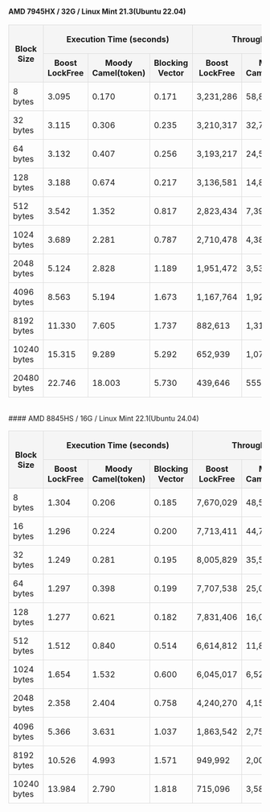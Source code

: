 #### AMD 7945HX / 32G / Linux Mint 21.3(Ubuntu 22.04)
<table style="width: 100%; border-collapse: collapse;">
<thead>
<tr>
<th rowspan="2" style="border: 1px solid #ddd; padding: 8px; background-color: #f5f5f5; text-align: center;">Block Size</th>
<th colspan="3" style="border: 1px solid #ddd; padding: 8px; background-color: #f5f5f5; text-align: center;">Execution Time (seconds)</th>
<th colspan="3" style="border: 1px solid #ddd; padding: 8px; background-color: #f5f5f5; text-align: center;">Throughput (ops/sec)</th>
<th colspan="2" style="border: 1px solid #ddd; padding: 8px; background-color: #f5f5f5; text-align: center;">% Faster then BoostLockFree)</th>
</tr>
<tr>
<th style="border: 1px solid #ddd; padding: 8px; background-color: #f5f5f5; text-align: center;">Boost<br>LockFree</th>
<th style="border: 1px solid #ddd; padding: 8px; background-color: #f5f5f5; text-align: center;">Moody<br>Camel(token)</th>
<th style="border: 1px solid #ddd; padding: 8px; background-color: #f5f5f5; text-align: center;">Blocking<br>Vector</th>
<th style="border: 1px solid #ddd; padding: 8px; background-color: #f5f5f5; text-align: center;">Boost<br>LockFree</th>
<th style="border: 1px solid #ddd; padding: 8px; background-color: #f5f5f5; text-align: center;">Moody<br>Camel(token)</th>
<th style="border: 1px solid #ddd; padding: 8px; background-color: #f5f5f5; text-align: center;">Blocking<br>Vector</th>
<th style="border: 1px solid #ddd; padding: 8px; background-color: #f5f5f5; text-align: center;">Moody<br>Camel(token)</th>
<th style="border: 1px solid #ddd; padding: 8px; background-color: #f5f5f5; text-align: center;">Blocking<br>Vector</th>
</tr>
</thead>
<tbody>
<tr>
<td style="border: 1px solid #ddd; padding: 8px;">8 bytes</td>
<td style="border: 1px solid #ddd; padding: 8px;">3.095</td>
<td style="border: 1px solid #ddd; padding: 8px;">0.170</td>
<td style="border: 1px solid #ddd; padding: 8px;">0.171</td>
<td style="border: 1px solid #ddd; padding: 8px;">3,231,286</td>
<td style="border: 1px solid #ddd; padding: 8px;">58,864,447</td>
<td style="border: 1px solid #ddd; padding: 8px;">58,488,155</td>
<td style="border: 1px solid #ddd; padding: 8px;">1721.70%</td>
<td style="border: 1px solid #ddd; padding: 8px;">1710.06%</td>
</tr>
<tr>
<td style="border: 1px solid #ddd; padding: 8px;">32 bytes</td>
<td style="border: 1px solid #ddd; padding: 8px;">3.115</td>
<td style="border: 1px solid #ddd; padding: 8px;">0.306</td>
<td style="border: 1px solid #ddd; padding: 8px;">0.235</td>
<td style="border: 1px solid #ddd; padding: 8px;">3,210,317</td>
<td style="border: 1px solid #ddd; padding: 8px;">32,729,520</td>
<td style="border: 1px solid #ddd; padding: 8px;">42,533,389</td>
<td style="border: 1px solid #ddd; padding: 8px;">919.51%</td>
<td style="border: 1px solid #ddd; padding: 8px;">1224.90%</td>
</tr>
<tr>
<td style="border: 1px solid #ddd; padding: 8px;">64 bytes</td>
<td style="border: 1px solid #ddd; padding: 8px;">3.132</td>
<td style="border: 1px solid #ddd; padding: 8px;">0.407</td>
<td style="border: 1px solid #ddd; padding: 8px;">0.256</td>
<td style="border: 1px solid #ddd; padding: 8px;">3,193,217</td>
<td style="border: 1px solid #ddd; padding: 8px;">24,582,899</td>
<td style="border: 1px solid #ddd; padding: 8px;">39,005,525</td>
<td style="border: 1px solid #ddd; padding: 8px;">669.85%</td>
<td style="border: 1px solid #ddd; padding: 8px;">1121.51%</td>
</tr>
<tr>
<td style="border: 1px solid #ddd; padding: 8px;">128 bytes</td>
<td style="border: 1px solid #ddd; padding: 8px;">3.188</td>
<td style="border: 1px solid #ddd; padding: 8px;">0.674</td>
<td style="border: 1px solid #ddd; padding: 8px;">0.217</td>
<td style="border: 1px solid #ddd; padding: 8px;">3,136,581</td>
<td style="border: 1px solid #ddd; padding: 8px;">14,826,665</td>
<td style="border: 1px solid #ddd; padding: 8px;">46,130,617</td>
<td style="border: 1px solid #ddd; padding: 8px;">372.70%</td>
<td style="border: 1px solid #ddd; padding: 8px;">1370.73%</td>
</tr>
<tr>
<td style="border: 1px solid #ddd; padding: 8px;">512 bytes</td>
<td style="border: 1px solid #ddd; padding: 8px;">3.542</td>
<td style="border: 1px solid #ddd; padding: 8px;">1.352</td>
<td style="border: 1px solid #ddd; padding: 8px;">0.817</td>
<td style="border: 1px solid #ddd; padding: 8px;">2,823,434</td>
<td style="border: 1px solid #ddd; padding: 8px;">7,395,018</td>
<td style="border: 1px solid #ddd; padding: 8px;">12,241,323</td>
<td style="border: 1px solid #ddd; padding: 8px;">161.92%</td>
<td style="border: 1px solid #ddd; padding: 8px;">333.56%</td>
</tr>
<tr>
<td style="border: 1px solid #ddd; padding: 8px;">1024 bytes</td>
<td style="border: 1px solid #ddd; padding: 8px;">3.689</td>
<td style="border: 1px solid #ddd; padding: 8px;">2.281</td>
<td style="border: 1px solid #ddd; padding: 8px;">0.787</td>
<td style="border: 1px solid #ddd; padding: 8px;">2,710,478</td>
<td style="border: 1px solid #ddd; padding: 8px;">4,383,978</td>
<td style="border: 1px solid #ddd; padding: 8px;">12,712,296</td>
<td style="border: 1px solid #ddd; padding: 8px;">61.74%</td>
<td style="border: 1px solid #ddd; padding: 8px;">369.01%</td>
</tr>
<tr>
<td style="border: 1px solid #ddd; padding: 8px;">2048 bytes</td>
<td style="border: 1px solid #ddd; padding: 8px;">5.124</td>
<td style="border: 1px solid #ddd; padding: 8px;">2.828</td>
<td style="border: 1px solid #ddd; padding: 8px;">1.189</td>
<td style="border: 1px solid #ddd; padding: 8px;">1,951,472</td>
<td style="border: 1px solid #ddd; padding: 8px;">3,535,485</td>
<td style="border: 1px solid #ddd; padding: 8px;">8,413,526</td>
<td style="border: 1px solid #ddd; padding: 8px;">81.17%</td>
<td style="border: 1px solid #ddd; padding: 8px;">331.14%</td>
</tr>
<tr>
<td style="border: 1px solid #ddd; padding: 8px;">4096 bytes</td>
<td style="border: 1px solid #ddd; padding: 8px;">8.563</td>
<td style="border: 1px solid #ddd; padding: 8px;">5.194</td>
<td style="border: 1px solid #ddd; padding: 8px;">1.673</td>
<td style="border: 1px solid #ddd; padding: 8px;">1,167,764</td>
<td style="border: 1px solid #ddd; padding: 8px;">1,925,254</td>
<td style="border: 1px BoostLockFreesolid #ddd; padding: 8px;">5,978,590</td>
<td style="border: 1px solid #ddd; padding: 8px;">64.87%</td>
<td style="border: 1px solid #ddd; padding: 8px;">411.97%</td>
</tr>
<tr>
<td style="border: 1px solid #ddd; padding: 8px;">8192 bytes</td>
<td style="border: 1px solid #ddd; padding: 8px;">11.330</td>
<td style="border: 1px solid #ddd; padding: 8px;">7.605</td>
<td style="border: 1px solid #ddd; padding: 8px;">1.737</td>
<td style="border: 1px solid #ddd; padding: 8px;">882,613</td>
<td style="border: 1px solid #ddd; padding: 8px;">1,314,964</td>
<td style="border: 1px solid #ddd; padding: 8px;">5,755,859</td>
<td style="border: 1px solid #ddd; padding: 8px;">48.99%</td>
<td style="border: 1px solid #ddd; padding: 8px;">552.14%</td>
</tr>
<tr>
<td style="border: 1px solid #ddd; padding: 8px;">10240 bytes</td>
<td style="border: 1px solid #ddd; padding: 8px;">15.315</td>
<td style="border: 1px solid #ddd; padding: 8px;">9.289</td>
<td style="border: 1px solid #ddd; padding: 8px;">5.292</td>
<td style="border: 1px solid #ddd; padding: 8px;">652,939</td>
<td style="border: 1px solid #ddd; padding: 8px;">1,076,490</td>
<td style="border: 1px solid #ddd; padding: 8px;">1,889,468</td>
<td style="border: 1px solid #ddd; padding: 8px;">64.87%</td>
<td style="border: 1px solid #ddd; padding: 8px;">189.38%</td>
</tr>
<tr>
<td style="border: 1px solid #ddd; padding: 8px;">20480 bytes</td>
<td style="border: 1px solid #ddd; padding: 8px;">22.746</td>
<td style="border: 1px solid #ddd; padding: 8px;">18.003</td>
<td style="border: 1px solid #ddd; padding: 8px;">5.730</td>
<td style="border: 1px solid #ddd; padding: 8px;">439,646</td>
<td style="border: 1px solid #ddd; padding: 8px;">555,454</td>
<td style="border: 1px solid #ddd; padding: 8px;">1,745,167</td>
<td style="border: 1px solid #ddd; padding: 8px;">26.34%</td>
<td style="border: 1px solid #ddd; padding: 8px;">296.95%</td>
</tr>
</tbody>
</table>
<br>
#### AMD 8845HS / 16G / Linux Mint 22.1(Ubuntu 24.04)
<table style="width: 100%; border-collapse: collapse;">
<thead>
<tr>
<th rowspan="2" style="border: 1px solid #ddd; padding: 8px; background-color: #f5f5f5; text-align: center;">Block Size</th>
<th colspan="3" style="border: 1px solid #ddd; padding: 8px; background-color: #f5f5f5; text-align: center;">Execution Time (seconds)</th>
<th colspan="3" style="border: 1px solid #ddd; padding: 8px; background-color: #f5f5f5; text-align: center;">Throughput (ops/sec)</th>
<th colspan="2" style="border: 1px solid #ddd; padding: 8px; background-color: #f5f5f5; text-align: center;">% Faster then BoostLockFree)</th>
</tr>
<tr>
<th style="border: 1px solid #ddd; padding: 8px; background-color: #f5f5f5; text-align: center;">Boost<br>LockFree</th>
<th style="border: 1px solid #ddd; padding: 8px; background-color: #f5f5f5; text-align: center;">Moody<br>Camel(token)</th>
<th style="border: 1px solid #ddd; padding: 8px; background-color: #f5f5f5; text-align: center;">Blocking<br>Vector</th>
<th style="border: 1px solid #ddd; padding: 8px; background-color: #f5f5f5; text-align: center;">Boost<br>LockFree</th>
<th style="border: 1px solid #ddd; padding: 8px; background-color: #f5f5f5; text-align: center;">Moody<br>Camel(token)</th>
<th style="border: 1px solid #ddd; padding: 8px; background-color: #f5f5f5; text-align: center;">Blocking<br>Vector</th>
<th style="border: 1px solid #ddd; padding: 8px; background-color: #f5f5f5; text-align: center;">Moody<br>Camel(token)</th>
<th style="border: 1px solid #ddd; padding: 8px; background-color: #f5f5f5; text-align: center;">Blocking<br>Vector</th>
</tr>
</thead>
<tbody>
<tr>
<td style="border: 1px solid #ddd; padding: 8px;">8 bytes</td>
<td style="border: 1px solid #ddd; padding: 8px;">1.304</td>
<td style="border: 1px solid #ddd; padding: 8px;">0.206</td>
<td style="border: 1px solid #ddd; padding: 8px;">0.185</td>
<td style="border: 1px solid #ddd; padding: 8px;">7,670,029</td>
<td style="border: 1px solid #ddd; padding: 8px;">48,560,732</td>
<td style="border: 1px solid #ddd; padding: 8px;">54,083,311</td>
<td style="border: 1px solid #ddd; padding: 8px;">533.12%</td>
<td style="border: 1px solid #ddd; padding: 8px;">605.13%</td>
</tr>
<tr>
<td style="border: 1px solid #ddd; padding: 8px;">16 bytes</td>
<td style="border: 1px solid #ddd; padding: 8px;">1.296</td>
<td style="border: 1px solid #ddd; padding: 8px;">0.224</td>
<td style="border: 1px solid #ddd; padding: 8px;">0.200</td>
<td style="border: 1px solid #ddd; padding: 8px;">7,713,411</td>
<td style="border: 1px solid #ddd; padding: 8px;">44,732,532</td>
<td style="border: 1px solid #ddd; padding: 8px;">50,094,061</td>
<td style="border: 1px solid #ddd; padding: 8px;">479.93%</td>
<td style="border: 1px solid #ddd; padding: 8px;">549.44%</td>
</tr>
<tr>
<td style="border: 1px solid #ddd; padding: 8px;">32 bytes</td>
<td style="border: 1px solid #ddd; padding: 8px;">1.249</td>
<td style="border: 1px solid #ddd; padding: 8px;">0.281</td>
<td style="border: 1px solid #ddd; padding: 8px;">0.195</td>
<td style="border: 1px solid #ddd; padding: 8px;">8,005,829</td>
<td style="border: 1px solid #ddd; padding: 8px;">35,556,286</td>
<td style="border: 1px solid #ddd; padding: 8px;">51,242,620</td>
<td style="border: 1px solid #ddd; padding: 8px;">344.13%</td>
<td style="border: 1px solid #ddd; padding: 8px;">540.07%</td>
</tr>
<tr>
<td style="border: 1px solid #ddd; padding: 8px;">64 bytes</td>
<td style="border: 1px solid #ddd; padding: 8px;">1.297</td>
<td style="border: 1px solid #ddd; padding: 8px;">0.398</td>
<td style="border: 1px solid #ddd; padding: 8px;">0.199</td>
<td style="border: 1px solid #ddd; padding: 8px;">7,707,538</td>
<td style="border: 1px solid #ddd; padding: 8px;">25,096,137</td>
<td style="border: 1px solid #ddd; padding: 8px;">50,199,081</td>
<td style="border: 1px solid #ddd; padding: 8px;">225.61%</td>
<td style="border: 1px solid #ddd; padding: 8px;">551.30%</td>
</tr>
<tr>
<td style="border: 1px solid #ddd; padding: 8px;">128 bytes</td>
<td style="border: 1px solid #ddd; padding: 8px;">1.277</td>
<td style="border: 1px solid #ddd; padding: 8px;">0.621</td>
<td style="border: 1px solid #ddd; padding: 8px;">0.182</td>
<td style="border: 1px solid #ddd; padding: 8px;">7,831,406</td>
<td style="border: 1px solid #ddd; padding: 8px;">16,094,598</td>
<td style="border: 1px solid #ddd; padding: 8px;">54,890,857</td>
<td style="border: 1px solid #ddd; padding: 8px;">105.51%</td>
<td style="border: 1px solid #ddd; padding: 8px;">600.91%</td>
</tr>
<tr>
<td style="border: 1px solid #ddd; padding: 8px;">512 bytes</td>
<td style="border: 1px solid #ddd; padding: 8px;">1.512</td>
<td style="border: 1px solid #ddd; padding: 8px;">0.840</td>
<td style="border: 1px solid #ddd; padding: 8px;">0.514</td>
<td style="border: 1px solid #ddd; padding: 8px;">6,614,812</td>
<td style="border: 1px solid #ddd; padding: 8px;">11,899,474</td>
<td style="border: 1px solid #ddd; padding: 8px;">19,442,277</td>
<td style="border: 1px solid #ddd; padding: 8px;">79.89%</td>
<td style="border: 1px solid #ddd; padding: 8px;">193.92%</td>
</tr>
<tr>
<td style="border: 1px solid #ddd; padding: 8px;">1024 bytes</td>
<td style="border: 1px solid #ddd; padding: 8px;">1.654</td>
<td style="border: 1px solid #ddd; padding: 8px;">1.532</td>
<td style="border: 1px solid #ddd; padding: 8px;">0.600</td>
<td style="border: 1px solid #ddd; padding: 8px;">6,045,017</td>
<td style="border: 1px solid #ddd; padding: 8px;">6,527,163</td>
<td style="border: 1px solid #ddd; padding: 8px;">16,661,796</td>
<td style="border: 1px solid #ddd; padding: 8px;">7.98%</td>
<td style="border: 1px solid #ddd; padding: 8px;">175.63%</td>
</tr>
<tr>
<td style="border: 1px solid #ddd; padding: 8px;">2048 bytes</td>
<td style="border: 1px solid #ddd; padding: 8px;">2.358</td>
<td style="border: 1px solid #ddd; padding: 8px;">2.404</td>
<td style="border: 1px solid #ddd; padding: 8px;">0.758</td>
<td style="border: 1px solid #ddd; padding: 8px;">4,240,270</td>
<td style="border: 1px solid #ddd; padding: 8px;">4,159,582</td>
<td style="border: 1px solid #ddd; padding: 8px;">13,185,969</td>
<td style="border: 1px solid #ddd; padding: 8px;">-1.90%</td>
<td style="border: 1px solid #ddd; padding: 8px;">210.97%</td>
</tr>
<tr>
<td style="border: 1px solid #ddd; padding: 8px;">4096 bytes</td>
<td style="border: 1px solid #ddd; padding: 8px;">5.366</td>
<td style="border: 1px solid #ddd; padding: 8px;">3.631</td>
<td style="border: 1px solid #ddd; padding: 8px;">1.037</td>
<td style="border: 1px solid #ddd; padding: 8px;">1,863,542</td>
<td style="border: 1px solid #ddd; padding: 8px;">2,754,200</td>
<td style="border: 1px solid #ddd; padding: 8px;">9,640,382</td>
<td style="border: 1px solid #ddd; padding: 8px;">47.79%</td>
<td style="border: 1px solid #ddd; padding: 8px;">417.31%</td>
</tr>
<tr>
<td style="border: 1px solid #ddd; padding: 8px;">8192 bytes</td>
<td style="border: 1px solid #ddd; padding: 8px;">10.526</td>
<td style="border: 1px solid #ddd; padding: 8px;">4.993</td>
<td style="border: 1px solid #ddd; padding: 8px;">1.571</td>
<td style="border: 1px solid #ddd; padding: 8px;">949,992</td>
<td style="border: 1px solid #ddd; padding: 8px;">2,002,890</td>
<td style="border: 1px solid #ddd; padding: 8px;">6,364,319</td>
<td style="border: 1px solid #ddd; padding: 8px;">110.83%</td>
<td style="border: 1px solid #ddd; padding: 8px;">569.93%</td>
</tr>
<tr>
<td style="border: 1px solid #ddd; padding: 8px;">10240 bytes</td>
<td style="border: 1px solid #ddd; padding: 8px;">13.984</td>
<td style="border: 1px solid #ddd; padding: 8px;">2.790</td>
<td style="border: 1px solid #ddd; padding: 8px;">1.818</td>
<td style="border: 1px solid #ddd; padding: 8px;">715,096</td>
<td style="border: 1px solid #ddd; padding: 8px;">3,584,174</td>
<td style="border: 1px solid #ddd; padding: 8px;">5,500,784</td>
<td style="border: 1px solid #ddd; padding: 8px;">401.22%</td>
<td style="border: 1px solid #ddd; padding: 8px;">669.24%</td>
</tr>
</tbody>
</table>
